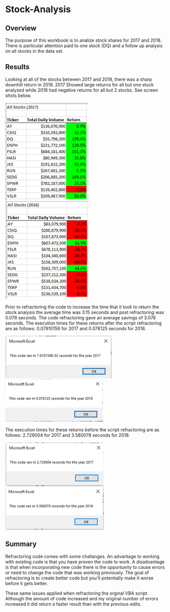 # Stock-Analysis
## Overview
The purpose of this workbook is to analize stock shares for 2017 and 2018. There is particular attention paid to one stock (DQ) and a follow up analysis on all stocks in the data set. 
## Results

Looking at all of the stocks between 2017 and 2018, there was a sharp downhill return in 2018. 2017 Showed large returns for all but one stock analyzed while 2018 had negative returns for all but 2 stocks. See screen shots below.

![VBA_Challenge_Results_2017](https://github.com/MichaylaGilchrist/Stock-Analysis/blob/main/VBA_Challenge_Results_2017.PNG)
![VBA_Challenge_Results_2018](https://github.com/MichaylaGilchrist/Stock-Analysis/blob/main/VBA_Challenge_Results_2018.PNG)

Prior to refractoring the code to increase the time that it took to return the stock analysis the average time was 3.15 seconds and post refractoring was 0.078 seconds. The code refractoring gave an average savings of 3.076 seconds. 
The execution times for these returns after the script refractoring are as follows: 0.07910156 for 2017 and 0.078125 seconds for 2018.

![VBA_Challenge_2017](https://github.com/MichaylaGilchrist/Stock-Analysis/blob/main/VBA_Challenge_2017.PNG)
![VBA_Challenge_2018](https://github.com/MichaylaGilchrist/Stock-Analysis/blob/main/VBA_Challenge_2018.PNG)

The execution times for these returns before the script refractoring are as follows: 2.729004 for 2017 and 3.580078 seconds for 2018. 

![green_stocks_2017](https://github.com/MichaylaGilchrist/Stock-Analysis/blob/main/green_stocks_2017.PNG)
![green_stocks_2018](https://github.com/MichaylaGilchrist/Stock-Analysis/blob/main/green_stocks_2018.PNG)

## Summary

Refractoring code comes with some challanges. An advantage to working with existing code is that you have proven the  code to work. A disadvantage is that when incorporating new code there is the opportunity to cause errors or need to change the code that was working previously. The goal of refractoring is to create better code but you'll potentially make it worse before it gets better. 

These same issues applied when refractoring the orginal VBA script. Although the amount of code increased and my original number of errors increased it did return a faster result than with the previous edits.  
